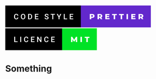 [![CODESTYLE](https://raw.githubusercontent.com/FinnDore/kafka-tools/main/.github/badges/code-style-prettier.svg)](https://prettier.io/)
[![LICENCE](https://raw.githubusercontent.com/FinnDore/kafka-tools/main/.github/badges/licence-mit.svg)](https://github.com/FinnDore/kafka-tools/blob/main/LICENSE)

# Something
